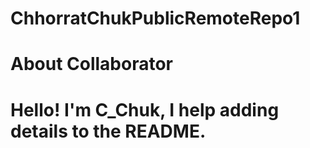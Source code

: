 # ChhorratChukPublicRemoteRepo1
# About Collaborator
# Hello! I'm C_Chuk, I help adding details to the README.
